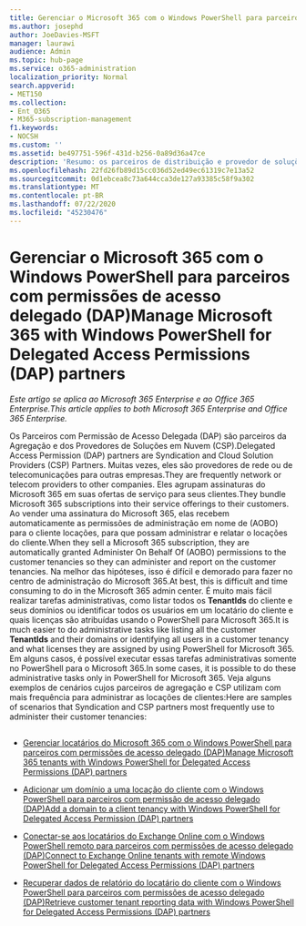 ```yaml
---
title: Gerenciar o Microsoft 365 com o Windows PowerShell para parceiros com permissões de acesso delegado (DAP)
ms.author: josephd
author: JoeDavies-MSFT
manager: laurawi
audience: Admin
ms.topic: hub-page
ms.service: o365-administration
localization_priority: Normal
search.appverid:
- MET150
ms.collection:
- Ent_O365
- M365-subscription-management
f1.keywords:
- NOCSH
ms.custom: ''
ms.assetid: be497751-596f-431d-b256-0a89d36a47ce
description: 'Resumo: os parceiros de distribuição e provedor de soluções em nuvem (CSP) podem usar o Windows PowerShell para gerenciar os locatários do cliente Microsoft 365.'
ms.openlocfilehash: 22fd26fb89d15cc036d52ed49ec61319c7e13a52
ms.sourcegitcommit: 0d1ebcea8c73a644cca3de127a93385c58f9a302
ms.translationtype: MT
ms.contentlocale: pt-BR
ms.lasthandoff: 07/22/2020
ms.locfileid: "45230476"
---
```

# <a name="manage-microsoft-365-with-windows-powershell-for-delegated-access-permissions-dap-partners"></a><span data-ttu-id="64a24-103">Gerenciar o Microsoft 365 com o Windows PowerShell para parceiros com permissões de acesso delegado (DAP)</span><span class="sxs-lookup"><span data-stu-id="64a24-103">Manage Microsoft 365 with Windows PowerShell for Delegated Access Permissions (DAP) partners</span></span>

<span data-ttu-id="64a24-104">*Este artigo se aplica ao Microsoft 365 Enterprise e ao Office 365 Enterprise.*</span><span class="sxs-lookup"><span data-stu-id="64a24-104">*This article applies to both Microsoft 365 Enterprise and Office 365 Enterprise.*</span></span>

<span data-ttu-id="64a24-105">Os Parceiros com Permissão de Acesso Delegada (DAP) são parceiros da Agregação e dos Provedores de Soluções em Nuvem (CSP).</span><span class="sxs-lookup"><span data-stu-id="64a24-105">Delegated Access Permission (DAP) partners are Syndication and Cloud Solution Providers (CSP) Partners.</span></span> <span data-ttu-id="64a24-106">Muitas vezes, eles são provedores de rede ou de telecomunicações para outras empresas.</span><span class="sxs-lookup"><span data-stu-id="64a24-106">They are frequently network or telecom providers to other companies.</span></span> <span data-ttu-id="64a24-107">Eles agrupam assinaturas do Microsoft 365 em suas ofertas de serviço para seus clientes.</span><span class="sxs-lookup"><span data-stu-id="64a24-107">They bundle Microsoft 365 subscriptions into their service offerings to their customers.</span></span> <span data-ttu-id="64a24-108">Ao vender uma assinatura do Microsoft 365, elas recebem automaticamente as permissões de administração em nome de (AOBO) para o cliente locações, para que possam administrar e relatar o locações do cliente.</span><span class="sxs-lookup"><span data-stu-id="64a24-108">When they sell a Microsoft 365 subscription, they are automatically granted Administer On Behalf Of (AOBO) permissions to the customer tenancies so they can administer and report on the customer tenancies.</span></span> <span data-ttu-id="64a24-109">Na melhor das hipóteses, isso é difícil e demorado para fazer no centro de administração do Microsoft 365.</span><span class="sxs-lookup"><span data-stu-id="64a24-109">At best, this is difficult and time consuming to do in the Microsoft 365 admin center.</span></span> <span data-ttu-id="64a24-110">É muito mais fácil realizar tarefas administrativas, como listar todos os **TenantIds** do cliente e seus domínios ou identificar todos os usuários em um locatário do cliente e quais licenças são atribuídas usando o PowerShell para Microsoft 365.</span><span class="sxs-lookup"><span data-stu-id="64a24-110">It is much easier to do administrative tasks like listing all the customer **TenantIds** and their domains or identifying all users in a customer tenancy and what licenses they are assigned by using PowerShell for Microsoft 365.</span></span> <span data-ttu-id="64a24-111">Em alguns casos, é possível executar essas tarefas administrativas somente no PowerShell para o Microsoft 365.</span><span class="sxs-lookup"><span data-stu-id="64a24-111">In some cases, it is possible to do these administrative tasks only in PowerShell for Microsoft 365.</span></span> <span data-ttu-id="64a24-112">Veja alguns exemplos de cenários cujos parceiros de agregação e CSP utilizam com mais frequência para administrar as locações de clientes:</span><span class="sxs-lookup"><span data-stu-id="64a24-112">Here are samples of scenarios that Syndication and CSP partners most frequently use to administer their customer tenancies:</span></span>
  
## 

- [<span data-ttu-id="64a24-113">Gerenciar locatários do Microsoft 365 com o Windows PowerShell para parceiros com permissões de acesso delegado (DAP)</span><span class="sxs-lookup"><span data-stu-id="64a24-113">Manage Microsoft 365 tenants with Windows PowerShell for Delegated Access Permissions (DAP) partners</span></span>](manage-office-365-tenants-with-windows-powershell-for-delegated-access-permissio.md)
    
- [<span data-ttu-id="64a24-114">Adicionar um domínio a uma locação do cliente com o Windows PowerShell para parceiros com permissão de acesso delegado (DAP)</span><span class="sxs-lookup"><span data-stu-id="64a24-114">Add a domain to a client tenancy with Windows PowerShell for Delegated Access Permission (DAP) partners</span></span>](add-a-domain-to-a-client-tenancy-with-windows-powershell-for-delegated-access-pe.md)
    
- [<span data-ttu-id="64a24-115">Conectar-se aos locatários do Exchange Online com o Windows PowerShell remoto para parceiros com permissões de acesso delegado (DAP)</span><span class="sxs-lookup"><span data-stu-id="64a24-115">Connect to Exchange Online tenants with remote Windows PowerShell for Delegated Access Permissions (DAP) partners</span></span>](connect-to-exchange-online-tenants-with-remote-windows-powershell-for-delegated.md)
    
- [<span data-ttu-id="64a24-116">Recuperar dados de relatório do locatário do cliente com o Windows PowerShell para parceiros com permissões de acesso delegado (DAP)</span><span class="sxs-lookup"><span data-stu-id="64a24-116">Retrieve customer tenant reporting data with Windows PowerShell for Delegated Access Permissions (DAP) partners</span></span>](retrieve-customer-tenant-reporting-data-with-windows-powershell-for-delegated-ac.md)
    

    

